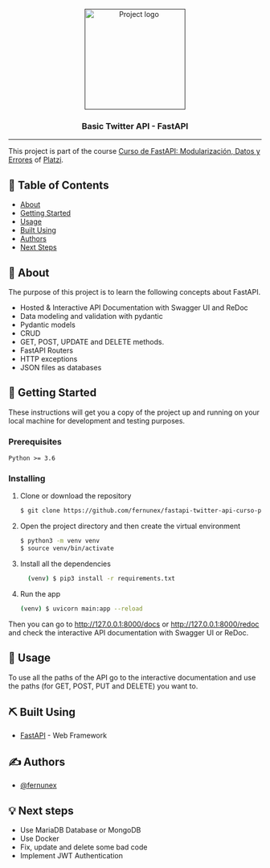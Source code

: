 <p align="center">
  <a href="" rel="noopener">
 <img width=200px height=200px src="" alt="Project logo"></a>
</p>

<h3 align="center">Basic Twitter API - FastAPI</h3>

---

 This project is part of the course [Curso de FastAPI: Modularización, Datos y Errores](https://platzi.com/cursos/fastapi-errores/) of [Platzi](https://platzi.com).



## 📝 Table of Contents

- [About](#about)
- [Getting Started](#getting_started)
- [Usage](#usage)
- [Built Using](#built_using)
- [Authors](#authors)
- [Next Steps](#next-steps)

## 🧐 About <a name = "about"></a>

The purpose of this project is to learn the following concepts about FastAPI.
  - Hosted & Interactive API Documentation with Swagger UI and ReDoc
  - Data modeling and validation with pydantic
  - Pydantic models
  - CRUD
  - GET, POST, UPDATE and DELETE methods.
  - FastAPI Routers
  - HTTP exceptions
  - JSON files as databases


## 🏁 Getting Started <a name = "getting_started"></a>

These instructions will get you a copy of the project up and running on your local machine for development and testing purposes.

### Prerequisites

    Python >= 3.6

### Installing

1. Clone or download the repository

    ```bash
    $ git clone https://github.com/fernunex/fastapi-twitter-api-curso-project
    ```

2. Open the project directory and then create the virtual environment

    ```bash
    $ python3 -m venv venv
    $ source venv/bin/activate
    ```

3. Install all the dependencies

    ```bash
      (venv) $ pip3 install -r requirements.txt
    ```

4. Run the app

    ```bash
    (venv) $ uvicorn main:app --reload
    ```

Then you can go to http://127.0.0.1:8000/docs or http://127.0.0.1:8000/redoc and check the interactive API documentation with Swagger UI or ReDoc.


## 🎈 Usage <a name="usage"></a>

To use all the paths of the API go to the interactive documentation and use the paths (for GET, POST, PUT and DELETE) you want to.

## ⛏️ Built Using <a name = "built_using"></a>

- [FastAPI](https://fastapi.tiangolo.com/) - Web Framework

## ✍️ Authors <a name = "authors"></a>

- [@fernunex](https://github.com/fernunex)


## 💡 Next steps <a name = "next-steps"></a>

- Use MariaDB Database or MongoDB
- Use Docker
- Fix, update and delete some bad code
- Implement JWT Authentication

